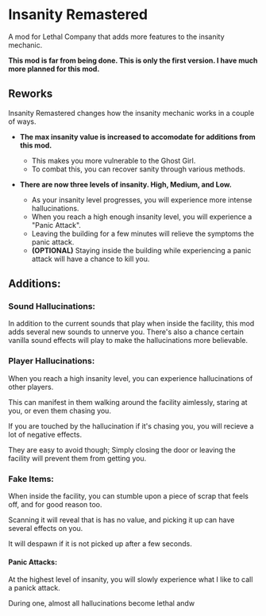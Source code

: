 # Insanity Remastered
A mod for Lethal Company that adds more features to the insanity mechanic.


**This mod is far from being done. This is only the first version. I have much more planned for this mod.**
## Reworks 
Insanity Remastered changes how the insanity mechanic works in a couple of ways. 

- **The max insanity value is increased to accomodate for additions from this mod.**
    - This makes you more vulnerable to the Ghost Girl.
    - To combat this, you can recover sanity through various methods.
      
- **There are now three levels of insanity. High, Medium, and Low.**
   - As your insanity level progresses, you will experience more intense hallucinations.
   - When you reach a high enough insanity level, you will experience a "Panic Attack".
   - Leaving the building for a few minutes will relieve the symptoms the panic attack.
   - **(OPTIONAL)** Staying inside the building while experiencing a panic attack will have a chance to kill you.
## Additions:

### Sound Hallucinations:
In addition to the current sounds that play when inside the facility, this mod adds several new sounds to unnerve you.
There's also a chance certain vanilla sound effects will play to make the hallucinations more believable.

### Player Hallucinations:

When you reach a high insanity level, you can experience hallucinations of other players.

This can manifest in them walking around the facility aimlessly, staring at you, or even them chasing you.

If you are touched by the hallucination if it's chasing you, you will recieve a lot of negative effects.

They are easy to avoid though; Simply closing the door or leaving the facility will prevent them from getting you. 

### Fake Items:

When inside the facility, you can stumble upon a piece of scrap that feels off, and for good reason too. 

Scanning it will reveal that is has no value, and picking it up can have several effects on you.

It will despawn if it is not picked up after a few seconds.

#### Panic Attacks:

At the highest level of insanity, you will slowly experience what I like to call a panick attack.

During one, almost all hallucinations become lethal andw
